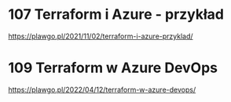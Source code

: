 # 107 Terraform i Azure - przykład

https://plawgo.pl/2021/11/02/terraform-i-azure-przyklad/

# 109 Terraform w Azure DevOps

https://plawgo.pl/2022/04/12/terraform-w-azure-devops/
